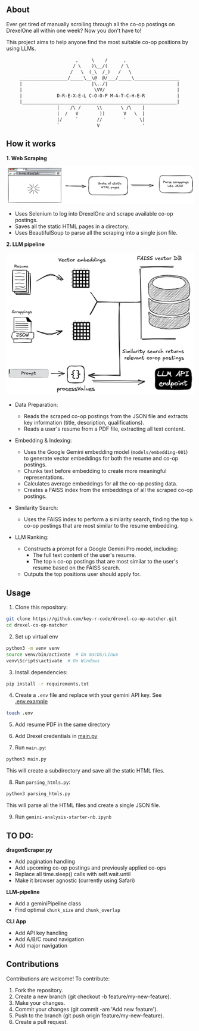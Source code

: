 ## About

Ever get tired of manually scrolling through all the co-op postings on DrexelOne all within one week? Now you don't have to!

This project aims to help anyone find the most suitable co-op positions by using LLMs.

```
                          ,     \    /      ,
                         / \    )\__/(     / \
                        /   \  (_\  /_)   /   \
     __________________/_____\__\@  @/___/_____\_________________
     |                          |\../|                          |
     |                           \VV/                           |
     |             D-R-E-X-E-L C-O-O-P M-A-T-C-H-E-R            |                      
     |__________________________________________________________|
                   |    /\ /      \\       \ /\    |
                   |  /   V        ))       V   \  |
                   |/     `       //        '     \| 
                   `              V                ' 
 ```

## How it works

**1. Web Scraping**

![image](./figures/web_scraping.png)

* Uses Selenium to log into DrexelOne and scrape available co-op postings.
* Saves all the static HTML pages in a directory.
* Uses BeautifulSoup to parse all the scraping into a single json file.

**2. LLM pipeline**

![image](./figures/LLM_pipeline.png)

* Data Preparation:

    * Reads the scraped co-op postings from the JSON file and extracts key information (title, description, qualifications).
    * Reads a user's resume from a PDF file, extracting all text content.

* Embedding & Indexing:

    * Uses the Google Gemini embedding model (`models/embedding-001`) to generate vector embeddings for both the resume and co-op postings.
    * Chunks text before embedding to create more meaningful representations.
    * Calculates average embeddings for all the co-op posting data.
    * Creates a FAISS index from the embeddings of all the scraped co-op postings.

* Similarity Search:

    * Uses the FAISS index to perform a similarity search, finding the top `k` co-op postings that are most similar to the resume embedding.

* LLM Ranking:

    * Constructs a prompt for a Google Gemini Pro model, including:
        * The full text content of the user's resume.
        * The top `k` co-op postings that are most similar to the user's resume based on the FAISS search.
    * Outputs the top positions user should apply for.


## Usage

1. Clone this repository:
```bash
git clone https://github.com/key-r-code/drexel-co-op-matcher.git
cd drexel-co-op-matcher
```

2. Set up virtual env
```bash
python3 -m venv venv
source venv/bin/activate  # On macOS/Linux
venv\Scripts\activate  # On Windows
```

3. Install dependencies:
```bash
pip install -r requirements.txt
```

4. Create a `.env` file and replace with your gemini API key. See [.env.example](.env.example)
```bash
touch .env
```

5. Add resume PDF in the same directory

6. Add Drexel credentials in [main.py](main.py)

7. Run `main.py`:
```bash
python3 main.py
```
This will create a subdirectory and save all the static HTML files.

8. Run `parsing_htmls.py`:
```bash
python3 parsing_htmls.py
```
This will parse all the HTML files and create a single JSON file.

9. Run `gemini-analysis-starter-nb.ipynb`

## TO DO:

**dragonScraper.py**

- Add pagination handling
- Add upcoming co-op postings and previously applied co-ops 
- Replace all time.sleep() calls with self.wait.until
- Make it browser agnostic (currently using Safari)

**LLM-pipeline**

- Add a geminiPipeline class
- Find optimal `chunk_size` and `chunk_overlap`

**CLI App**

- Add API key handling
- Add A/B/C round navigation
- Add major navigation



## Contributions

Contributions are welcome! To contribute:

1. Fork the repository.
2. Create a new branch (git checkout -b feature/my-new-feature).
3. Make your changes.
4. Commit your changes (git commit -am 'Add new feature').
5. Push to the branch (git push origin feature/my-new-feature).
6. Create a pull request.

